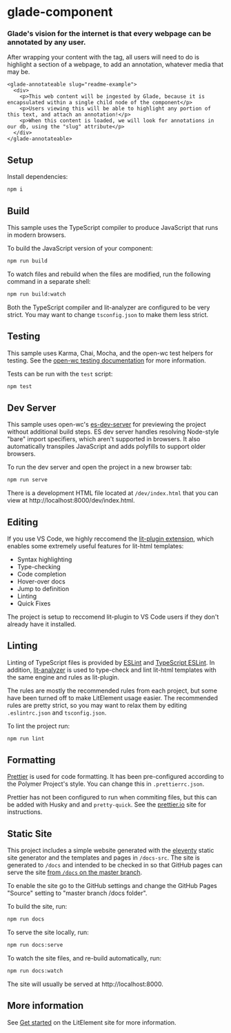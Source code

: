 # glade-component

### Glade's vision for the internet is that every webpage can be annotated by any user.

After wrapping your content with the tag, all users will need to do is highlight a section of a webpage, to add an annotation, whatever media that may be.

```
<glade-annotateable slug="readme-example">
  <div>
    <p>This web content will be ingested by Glade, because it is encapsulated within a single child node of the component</p>
    <p>Users viewing this will be able to highlight any portion of this text, and attach an annotation!</p>
    <p>When this content is loaded, we will look for annotations in our db, using the "slug" attribute</p>
  </div>
</glade-annotateable>
```

## Setup

Install dependencies:

```bash
npm i
```

## Build

This sample uses the TypeScript compiler to produce JavaScript that runs in modern browsers.

To build the JavaScript version of your component:

```bash
npm run build
```

To watch files and rebuild when the files are modified, run the following command in a separate shell:

```bash
npm run build:watch
```

Both the TypeScript compiler and lit-analyzer are configured to be very strict. You may want to change `tsconfig.json` to make them less strict.

## Testing

This sample uses Karma, Chai, Mocha, and the open-wc test helpers for testing. See the [open-wc testing documentation](https://open-wc.org/testing/testing.html) for more information.

Tests can be run with the `test` script:

```bash
npm test
```

## Dev Server

This sample uses open-wc's [es-dev-server](https://github.com/open-wc/open-wc/tree/master/packages/es-dev-server) for previewing the project without additional build steps. ES dev server handles resolving Node-style "bare" import specifiers, which aren't supported in browsers. It also automatically transpiles JavaScript and adds polyfills to support older browsers.

To run the dev server and open the project in a new browser tab:

```bash
npm run serve
```

There is a development HTML file located at `/dev/index.html` that you can view at http://localhost:8000/dev/index.html.

## Editing

If you use VS Code, we highly reccomend the [lit-plugin extension](https://marketplace.visualstudio.com/items?itemName=runem.lit-plugin), which enables some extremely useful features for lit-html templates:
  - Syntax highlighting
  - Type-checking
  - Code completion
  - Hover-over docs
  - Jump to definition
  - Linting
  - Quick Fixes
  
  The project is setup to reccomend lit-plugin to VS Code users if they don't already have it installed.

## Linting

Linting of TypeScript files is provided by [ESLint](eslint.org) and [TypeScript ESLint](https://github.com/typescript-eslint/typescript-eslint). In addition, [lit-analyzer](https://www.npmjs.com/package/lit-analyzer) is used to type-check and lint lit-html templates with the same engine and rules as lit-plugin.

The rules are mostly the recommended rules from each project, but some have been turned off to make LitElement usage easier. The recommended rules are pretty strict, so you may want to relax them by editing `.eslintrc.json` and `tsconfig.json`.

To lint the project run:

```bash
npm run lint
```

## Formatting

[Prettier](https://prettier.io/) is used for code formatting. It has been pre-configured according to the Polymer Project's style. You can change this in `.prettierrc.json`.

Prettier has not been configured to run when commiting files, but this can be added with Husky and and `pretty-quick`. See the [prettier.io](https://prettier.io/) site for instructions.

## Static Site

This project includes a simple website generated with the [eleventy](11ty.dev) static site generator and the templates and pages in `/docs-src`. The site is generated to `/docs` and intended to be checked in so that GitHub pages can serve the site [from `/docs` on the master branch](https://help.github.com/en/github/working-with-github-pages/configuring-a-publishing-source-for-your-github-pages-site).

To enable the site go to the GitHub settings and change the GitHub Pages &quot;Source&quot; setting to &quot;master branch /docs folder&quot;.</p>

To build the site, run:

```bash
npm run docs
```

To serve the site locally, run:

```bash
npm run docs:serve
```

To watch the site files, and re-build automatically, run:

```bash
npm run docs:watch
```

The site will usually be served at http://localhost:8000.

## More information

See [Get started](https://lit-element.polymer-project.org/guide/start) on the LitElement site for more information.
